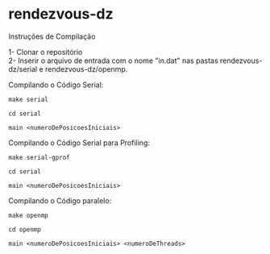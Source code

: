 # rendezvous-dz

Instruções de Compilação

1- Clonar o repositório <br />
2- Inserir o arquivo de entrada com o nome "in.dat" nas pastas rendezvous-dz/serial e rendezvous-dz/openmp.

Compilando o Código Serial:
```
make serial

cd serial

main <numeroDePosicoesIniciais>

```
Compilando o Código Serial para Profiling:
```
make serial-gprof

cd serial

main <numeroDePosicoesIniciais>

```
Compilando o Código paralelo:
```
make openmp

cd openmp

main <numeroDePosicoesIniciais> <numeroDeThreads>

```
